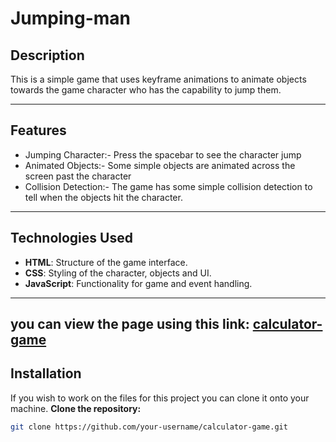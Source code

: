 # Jumping-man


## Description

This is a simple game that uses keyframe animations to animate objects towards the game character who has the capability to jump them.

---

## Features

- Jumping Character:- Press the spacebar to see the character jump
- Animated Objects:- Some simple objects are animated across the screen past the character
- Collision Detection:- The game has some simple collision detection to tell when the objects hit the character.

---

## Technologies Used

- **HTML**: Structure of the game interface.
- **CSS**: Styling of the character, objects and UI.
- **JavaScript**: Functionality for game and event handling.

---
 you can view the page using this link: 
[calculator-game](https://yazannazaal.github.io/calculator-game/)
---
## Installation
If you wish to work on the files for this project you can clone it onto your machine.
 **Clone the repository:**

   ```bash
   git clone https://github.com/your-username/calculator-game.git


